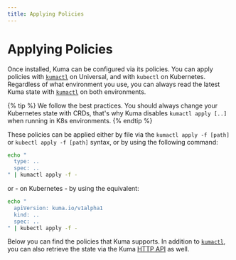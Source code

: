 ```yaml
---
title: Applying Policies
---
```

# Applying Policies

Once installed, Kuma can be configured via its policies. You can apply policies with [`kumactl`](../../documentation/cli) on Universal, and with `kubectl` on Kubernetes. Regardless of what environment you use, you can always read the latest Kuma state with [`kumactl`](../../documentation/cli) on both environments.

{% tip %}
We follow the best practices. You should always change your Kubernetes state with CRDs, that's why Kuma disables `kumactl apply [..]` when running in K8s environments.
{% endtip %}

These policies can be applied either by file via the `kumactl apply -f [path]` or `kubectl apply -f [path]` syntax, or by using the following command:

```sh
echo "
  type: ..
  spec: ..
" | kumactl apply -f -
```

or - on Kubernetes - by using the equivalent:

```sh
echo "
  apiVersion: kuma.io/v1alpha1
  kind: ..
  spec: ..
" | kubectl apply -f -
```

Below you can find the policies that Kuma supports. In addition to [`kumactl`](../../documentation/cli), you can also retrieve the state via the Kuma [HTTP API](../../documentation/http-api) as well.
